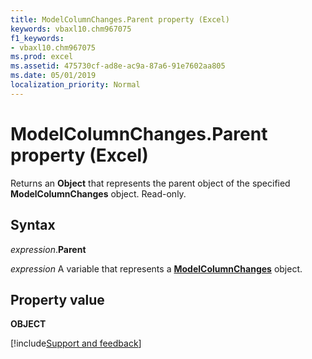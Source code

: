 ```yaml
---
title: ModelColumnChanges.Parent property (Excel)
keywords: vbaxl10.chm967075
f1_keywords:
- vbaxl10.chm967075
ms.prod: excel
ms.assetid: 475730cf-ad8e-ac9a-87a6-91e7602aa805
ms.date: 05/01/2019
localization_priority: Normal
---
```



# ModelColumnChanges.Parent property (Excel)

Returns an **Object** that represents the parent object of the specified **ModelColumnChanges** object. Read-only.


## Syntax

_expression_.**Parent**

_expression_ A variable that represents a **[ModelColumnChanges](Excel.modelcolumnchanges.md)** object.


## Property value

**OBJECT**



[!include[Support and feedback](~/includes/feedback-boilerplate.md)]